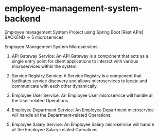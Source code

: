 # employee-management-system-backend
Employee management System Project using Spring Boot [Rest APIs] BACKEND -> 5 microservices

Employee Management System Microservices:

1) API Gateway Service:
An API Gateway is a component that acts as a single entry point for client applications to interact with various microservices within the system.

2) Service Registry Service:
A Service Registry is a component that facilitates service discovery and allows microservices to locate and communicate with each other dynamically.

3) Employee User Service:
An Employee User microservice will handle all the User-related Operations.

4) Employee Department Service:
An Employee Department microservice will handle all the Department-related Operations.

5) Employee Salary Service:
An Employee Salary microservice will handle all the Employee Salary-related Operations.
